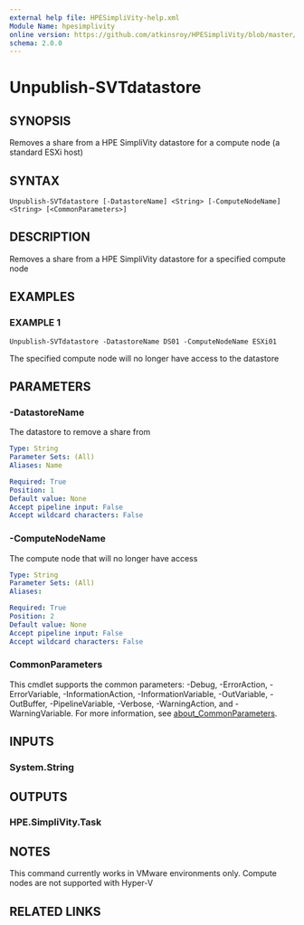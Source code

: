 ```yaml
---
external help file: HPESimpliVity-help.xml
Module Name: hpesimplivity
online version: https://github.com/atkinsroy/HPESimpliVity/blob/master/docs/Get-SVTdatastoreComputeNode.md
schema: 2.0.0
---
```


# Unpublish-SVTdatastore

## SYNOPSIS
Removes a share from a HPE SimpliVity datastore for a compute node (a standard ESXi host)

## SYNTAX

```
Unpublish-SVTdatastore [-DatastoreName] <String> [-ComputeNodeName] <String> [<CommonParameters>]
```

## DESCRIPTION
Removes a share from a HPE SimpliVity datastore for a specified compute node

## EXAMPLES

### EXAMPLE 1
```
Unpublish-SVTdatastore -DatastoreName DS01 -ComputeNodeName ESXi01
```

The specified compute node will no longer have access to the datastore

## PARAMETERS

### -DatastoreName
The datastore to remove a share from

```yaml
Type: String
Parameter Sets: (All)
Aliases: Name

Required: True
Position: 1
Default value: None
Accept pipeline input: False
Accept wildcard characters: False
```

### -ComputeNodeName
The compute node that will no longer have access

```yaml
Type: String
Parameter Sets: (All)
Aliases:

Required: True
Position: 2
Default value: None
Accept pipeline input: False
Accept wildcard characters: False
```

### CommonParameters
This cmdlet supports the common parameters: -Debug, -ErrorAction, -ErrorVariable, -InformationAction, -InformationVariable, -OutVariable, -OutBuffer, -PipelineVariable, -Verbose, -WarningAction, and -WarningVariable. For more information, see [about_CommonParameters](http://go.microsoft.com/fwlink/?LinkID=113216).

## INPUTS

### System.String
## OUTPUTS

### HPE.SimpliVity.Task
## NOTES
This command currently works in VMware environments only.
Compute nodes are not supported with Hyper-V

## RELATED LINKS
